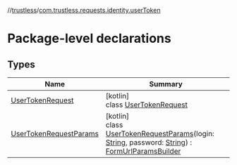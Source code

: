 //[trustless](../../index.md)/[com.trustless.requests.identity.userToken](index.md)

# Package-level declarations

## Types

| Name | Summary |
|---|---|
| [UserTokenRequest](-user-token-request/index.md) | [kotlin]<br>class [UserTokenRequest](-user-token-request/index.md) |
| [UserTokenRequestParams](-user-token-request-params/index.md) | [kotlin]<br>class [UserTokenRequestParams](-user-token-request-params/index.md)(login: [String](https://kotlinlang.org/api/latest/jvm/stdlib/kotlin/-string/index.html), password: [String](https://kotlinlang.org/api/latest/jvm/stdlib/kotlin/-string/index.html)) : [FormUrlParamsBuilder](../com.trustless.params/-form-url-params-builder/index.md) |
